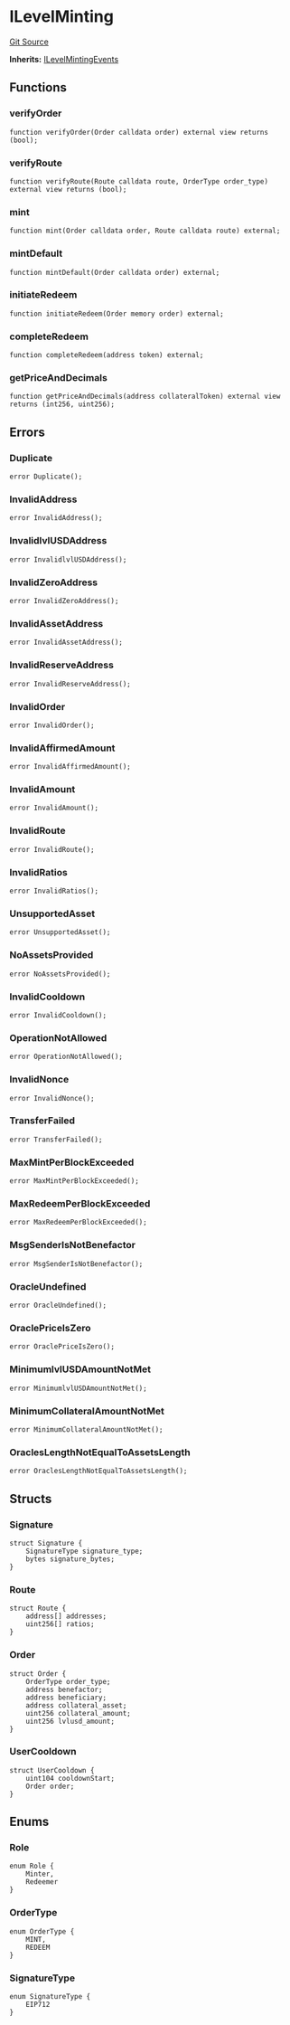 # ILevelMinting
[Git Source](https://github.com/Level-Money/contracts/blob/596e7d17f2f0a509e7a447183bc335cd46833918/src/interfaces/ILevelMinting.sol)

**Inherits:**
[ILevelMintingEvents](/src/interfaces/ILevelMintingEvents.sol/interface.ILevelMintingEvents.md)


## Functions
### verifyOrder


```solidity
function verifyOrder(Order calldata order) external view returns (bool);
```

### verifyRoute


```solidity
function verifyRoute(Route calldata route, OrderType order_type) external view returns (bool);
```

### mint


```solidity
function mint(Order calldata order, Route calldata route) external;
```

### mintDefault


```solidity
function mintDefault(Order calldata order) external;
```

### initiateRedeem


```solidity
function initiateRedeem(Order memory order) external;
```

### completeRedeem


```solidity
function completeRedeem(address token) external;
```

### getPriceAndDecimals


```solidity
function getPriceAndDecimals(address collateralToken) external view returns (int256, uint256);
```

## Errors
### Duplicate

```solidity
error Duplicate();
```

### InvalidAddress

```solidity
error InvalidAddress();
```

### InvalidlvlUSDAddress

```solidity
error InvalidlvlUSDAddress();
```

### InvalidZeroAddress

```solidity
error InvalidZeroAddress();
```

### InvalidAssetAddress

```solidity
error InvalidAssetAddress();
```

### InvalidReserveAddress

```solidity
error InvalidReserveAddress();
```

### InvalidOrder

```solidity
error InvalidOrder();
```

### InvalidAffirmedAmount

```solidity
error InvalidAffirmedAmount();
```

### InvalidAmount

```solidity
error InvalidAmount();
```

### InvalidRoute

```solidity
error InvalidRoute();
```

### InvalidRatios

```solidity
error InvalidRatios();
```

### UnsupportedAsset

```solidity
error UnsupportedAsset();
```

### NoAssetsProvided

```solidity
error NoAssetsProvided();
```

### InvalidCooldown

```solidity
error InvalidCooldown();
```

### OperationNotAllowed

```solidity
error OperationNotAllowed();
```

### InvalidNonce

```solidity
error InvalidNonce();
```

### TransferFailed

```solidity
error TransferFailed();
```

### MaxMintPerBlockExceeded

```solidity
error MaxMintPerBlockExceeded();
```

### MaxRedeemPerBlockExceeded

```solidity
error MaxRedeemPerBlockExceeded();
```

### MsgSenderIsNotBenefactor

```solidity
error MsgSenderIsNotBenefactor();
```

### OracleUndefined

```solidity
error OracleUndefined();
```

### OraclePriceIsZero

```solidity
error OraclePriceIsZero();
```

### MinimumlvlUSDAmountNotMet

```solidity
error MinimumlvlUSDAmountNotMet();
```

### MinimumCollateralAmountNotMet

```solidity
error MinimumCollateralAmountNotMet();
```

### OraclesLengthNotEqualToAssetsLength

```solidity
error OraclesLengthNotEqualToAssetsLength();
```

## Structs
### Signature

```solidity
struct Signature {
    SignatureType signature_type;
    bytes signature_bytes;
}
```

### Route

```solidity
struct Route {
    address[] addresses;
    uint256[] ratios;
}
```

### Order

```solidity
struct Order {
    OrderType order_type;
    address benefactor;
    address beneficiary;
    address collateral_asset;
    uint256 collateral_amount;
    uint256 lvlusd_amount;
}
```

### UserCooldown

```solidity
struct UserCooldown {
    uint104 cooldownStart;
    Order order;
}
```

## Enums
### Role

```solidity
enum Role {
    Minter,
    Redeemer
}
```

### OrderType

```solidity
enum OrderType {
    MINT,
    REDEEM
}
```

### SignatureType

```solidity
enum SignatureType {
    EIP712
}
```


